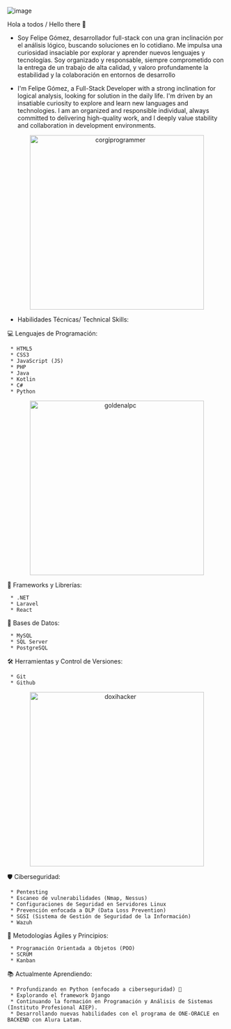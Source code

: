 ![image](https://github.com/user-attachments/assets/efd9e2ec-c747-486b-b739-445c66e60a42)


Hola a todos / Hello there 👋

* Soy Felipe Gómez, desarrollador full-stack con una gran inclinación por el análisis lógico, buscando soluciones en lo cotidiano. Me impulsa una curiosidad insaciable por explorar y aprender nuevos lenguajes y tecnologías. Soy organizado y responsable, siempre comprometido con la entrega de un trabajo de alta calidad, y valoro profundamente la estabilidad y la colaboración en entornos de desarrollo

* I'm Felipe Gómez, a Full-Stack Developer with a strong inclination for logical analysis, looking for solution in the daily life. I'm driven by an insatiable curiosity to explore and learn new languages and technologies. I am an organized and responsible individual, always committed to delivering high-quality work, and I deeply value stability and collaboration in development environments.
<p align=center>
    <img width="400" height="400" alt="corgiprogrammer" src="https://github.com/user-attachments/assets/7f234def-0f7c-4fd1-9ac7-d9c4afe1dcac" />
</p>


- Habilidades Técnicas/ Technical Skills:

💻 Lenguajes de Programación:

     * HTML5
     * CSS3
     * JavaScript (JS)
     * PHP
     * Java
     * Kotlin
     * C#
     * Python
<p align=center>
    <img width="400" height="400" alt="goldenalpc" src="https://github.com/user-attachments/assets/b68fa4c6-6d4b-4449-ada8-2722b0abe9e0" />
</p>
    
🧱 Frameworks y Librerías:

     * .NET
     * Laravel
     * React

💾 Bases de Datos:

     * MySQL
     * SQL Server
     * PostgreSQL
      
🛠️ Herramientas y Control de Versiones:

     * Git
     * Github
      

<p align=center>
    <img width="400" height="400" alt="doxihacker" src="https://github.com/user-attachments/assets/f6228eea-0657-420f-b46a-0bf68fd7c8d4" />
</p>
🛡️ Ciberseguridad:

     * Pentesting
     * Escaneo de vulnerabilidades (Nmap, Nessus)
     * Configuraciones de Seguridad en Servidores Linux
     * Prevención enfocada a DLP (Data Loss Prevention)
     * SGSI (Sistema de Gestión de Seguridad de la Información)
     * Wazuh

     
🔄 Metodologías Ágiles y Principios:

     * Programación Orientada a Objetos (POO)
     * SCRUM
     * Kanban

📚 Actualmente Aprendiendo:

     * Profundizando en Python (enfocado a ciberseguridad) 🐍
     * Explorando el framework Django
     * Continuando la formación en Programación y Análisis de Sistemas (Instituto Profesional AIEP).
     * Desarrollando nuevas habilidades con el programa de ONE-ORACLE en BACKEND con Alura Latam.
